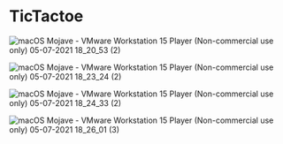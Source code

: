
# TicTactoe
![macOS Mojave - VMware Workstation 15 Player (Non-commercial use only) 05-07-2021 18_20_53 (2)](https://user-images.githubusercontent.com/85922433/124475113-fb070c80-ddbe-11eb-8586-8edaf1cea1e5.png)

![macOS Mojave - VMware Workstation 15 Player (Non-commercial use only) 05-07-2021 18_23_24 (2)](https://user-images.githubusercontent.com/85922433/124475120-fd696680-ddbe-11eb-8f43-be2559543293.png)

![macOS Mojave - VMware Workstation 15 Player (Non-commercial use only) 05-07-2021 18_24_33 (2)](https://user-images.githubusercontent.com/85922433/124475543-78cb1800-ddbf-11eb-9e09-73dba8b81f36.png)

![macOS Mojave - VMware Workstation 15 Player (Non-commercial use only) 05-07-2021 18_26_01 (3)](https://user-images.githubusercontent.com/85922433/124475138-022e1a80-ddbf-11eb-96ca-7f2de7eff5c0.png)

